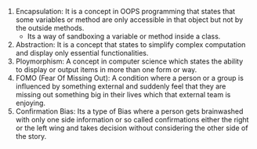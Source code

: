 1. Encapsulation: It is a concept in OOPS programming that states that some variables or method are only accessible in that object but not by the outside methods. 
	- Its a way of sandboxing a variable or method inside a class. 
2. Abstraction:  It is a concept that states to simplify complex computation and display only essential functionalities. 
3. Ploymorphism: A concept in computer science which states the ability to display or output items in more than one form or way.  
4. FOMO (Fear Of Missing Out): A condition where a person or a group is influenced by something external and suddenly feel that they are missing out something big in their lives which that external team is enjoying.
5. Confirmation Bias: Its a type of Bias where a person gets brainwashed with only one side information or so called confirmations either the right or the left wing and takes decision without considering the other side of the story. 